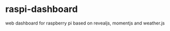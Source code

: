 raspi-dashboard
===============

web dashboard for raspberry pi based on revealjs, momentjs and weather.js
